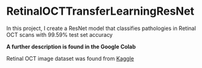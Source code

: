 # RetinalOCTTransferLearningResNet

In this project, I create a ResNet model that classifies pathologies in Retinal OCT scans with 99.59% test set accuracy

**A further description is found in the Google Colab**

Retinal OCT image dataset was found from [Kaggle](https://www.kaggle.com/datasets/paultimothymooney/kermany2018)
